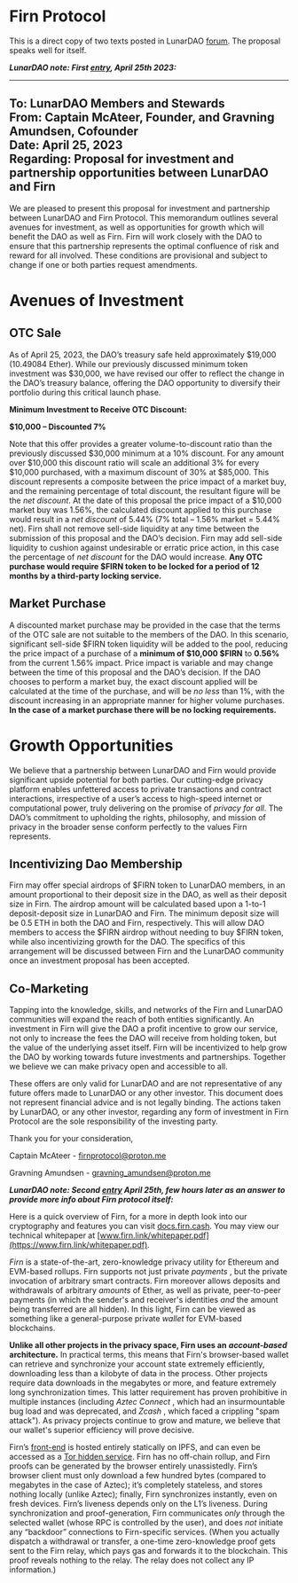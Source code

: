 # Firn Protocol

This is a direct copy of two texts posted in LunarDAO [forum](https://forum.lunardao.net/t/investment-proposal-firn-protocol/144?u=ogma). The proposal speaks well for itself.

***LunarDAO note: First [entry](https://forum.lunardao.net/t/investment-proposal-firn-protocol/144), April 25th 2023:***

---
To: LunarDAO Members and Stewards\
From: Captain McAteer, Founder, and Gravning Amundsen, Cofounder\
Date: April 25, 2023\
Regarding: Proposal for investment and partnership opportunities between LunarDAO and Firn
---

We are pleased to present this proposal for investment and partnership between LunarDAO and Firn Protocol. This memorandum outlines several avenues for investment, as well as opportunities for growth which will benefit the DAO as well as Firn. Firn will work closely with the DAO to ensure that this partnership represents the optimal confluence of risk and reward for all involved. These conditions are provisional and subject to change if one or both parties request amendments.

# Avenues of Investment

## OTC Sale

As of April 25, 2023, the DAO’s treasury safe held approximately $19,000 (10.49084 Ether). While our previously discussed minimum token investment was $30,000, we have revised our offer to reflect the change in the DAO’s treasury balance, offering the DAO opportunity to diversify their portfolio during this critical launch phase.

**Minimum Investment to Receive OTC Discount:**

**$10,000 – Discounted 7%**

Note that this offer provides a greater volume-to-discount ratio than the previously discussed $30,000 minimum at a 10% discount. For any amount over $10,000 this discount ratio will scale an additional 3% for every $10,000 purchased, with a maximum discount of 30% at $85,000. This discount represents a composite between the price impact of a market buy, and the remaining percentage of total discount, the resultant figure will be the ­*net discount*. At the date of this proposal the price impact of a $10,000 market buy was 1.56%, the calculated discount applied to this purchase would result in a *net discount* of 5.44% (7% total – 1.56% market = 5.44% net). Firn shall not remove sell-side liquidity at any time between the submission of this proposal and the DAO’s decision. Firn may add sell-side liquidity to cushion against undesirable or erratic price action, in this case the percentage of *net discount* for the DAO would increase. **Any OTC purchase would require $FIRN token to be locked for a period of 12 months by a third-party locking service.**

## Market Purchase

A discounted market purchase may be provided in the case that the terms of the OTC sale are not suitable to the members of the DAO. In this scenario, significant sell-side $FIRN token liquidity will be added to the pool, reducing the price impact of a purchase of a **minimum of $10,000 $FIRN** to **0.56%** from the current 1.56% impact. Price impact is variable and may change between the time of this proposal and the DAO’s decision. If the DAO chooses to perform a market buy, the exact discount applied will be calculated at the time of the purchase, and will be *no less* than 1%, with the discount increasing in an appropriate manner for higher volume purchases. **In the case of a market purchase there will be no locking requirements.**

# Growth Opportunities

We believe that a partnership between LunarDAO and Firn would provide significant upside potential for both parties. Our cutting-edge privacy platform enables unfettered access to private transactions and contract interactions, irrespective of a user’s access to high-speed internet or computational power, truly delivering on the promise of *privacy for all*. The DAO’s commitment to upholding the rights, philosophy, and mission of privacy in the broader sense conform perfectly to the values Firn represents.

## Incentivizing Dao Membership

Firn may offer special airdrops of $FIRN token to LunarDAO members, in an amount proportional to their deposit size in the DAO, as well as their deposit size in Firn. The airdrop amount will be calculated based upon a 1-to-1 deposit-deposit size in LunarDAO and Firn. The minimum deposit size will be 0.5 ETH in both the DAO and Firn, respectively. This will allow DAO members to access the $FIRN airdrop without needing to buy $FIRN token, while also incentivizing growth for the DAO. The specifics of this arrangement will be discussed between Firn and the LunarDAO community once an investment proposal has been accepted.

## Co-Marketing

Tapping into the knowledge, skills, and networks of the Firn and LunarDAO communities will expand the reach of both entities significantly. An investment in Firn will give the DAO a profit incentive to grow our service, not only to increase the fees the DAO will receive from holding token, but the value of the underlying asset itself. Firn will be incentivized to help grow the DAO by working towards future investments and partnerships. Together we believe we can make privacy open and accessible to all.

These offers are only valid for LunarDAO and are not representative of any future offers made to LunarDAO or any other investor. This document does not represent financial advice and is not legally binding. The actions taken by LunarDAO, or any other investor, regarding any form of investment in Firn Protocol are the sole responsibility of the investing party.

Thank you for your consideration,

Captain McAteer - [firnprotocol@proton.me](mailto:firnprotocol@proton.me)

Gravning Amundsen - [gravning_amundsen@proton.me](mailto:gravning_amundsen@proton.me)


***LunarDAO note: Second [entry](https://forum.lunardao.net/t/investment-proposal-firn-protocol/144/4?u=ogma) April 25th, few hours later as an answer to provide more info about Firn protocol itself:***

Here is a quick overview of Firn, for a more in depth look into our cryptography and features you can visit [docs.firn.cash](https://docs.firn.cash). You may view our technical whitepaper at [www.firn.link/whitepaper.pdf](https://www.firn.link/whitepaper.pdf).

*Firn* is a state-of-the-art, zero-knowledge privacy utility for Ethereum and EVM-based rollups. Firn supports not just private *payments* , but the private invocation of arbitrary smart contracts. Firn moreover allows deposits and withdrawals of arbitrary *amounts* of Ether, as well as private, peer-to-peer payments (in which the sender's and receiver's identities *and* the amount being transferred are all hidden). In this light, Firn can be viewed as something like a general-purpose private *wallet* for EVM-based blockchains.

**Unlike all other projects in the privacy space, Firn uses an** ***account-based*** **architecture.** In practical terms, this means that Firn's browser-based wallet can retrieve and synchronize your account state extremely efficiently, downloading less than a kilobyte of data in the process. Other projects require data downloads in the megabytes or more, and feature extremely long synchronization times. This latter requirement has proven prohibitive in multiple instances (including *Aztec Connect* , which had an insurmountable bug load and was deprecated, and *Zcash* , which faced a crippling "spam attack"). As privacy projects continue to grow and mature, we believe that our wallet's superior efficiency will prove decisive.

Firn’s [front-end](https://app.firn.cash) is hosted entirely statically on IPFS, and can even be accessed as a [Tor hidden service](http://onion.firn.3th.ws). Firn has no off-chain rollup, and Firn proofs can be generated by the browser entirely unassistedly. Firn’s browser client must only download a few hundred bytes (compared to megabytes in the case of Aztec); it’s completely stateless, and stores nothing locally (unlike Aztec); finally, Firn synchronizes instantly, even on fresh devices. Firn’s liveness depends only on the L1’s liveness. During synchronization and proof-generation, Firn communicates *only* through the selected wallet (whose RPC is controlled by the user), and does *not* initiate any “backdoor” connections to Firn-specific services. (When you actually dispatch a withdrawal or transfer, a one-time zero-knowledge proof gets sent to the Firn relay, which pays gas and forwards it to the blockchain. This proof reveals nothing to the relay. The relay does not collect any IP information.)
